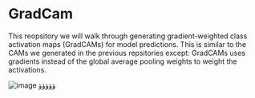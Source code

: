 # GradCam
This reopsitory we will walk through generating gradient-weighted class activation maps (GradCAMs) for model predictions.  This is similar to the CAMs we generated in the previous repsitories except: GradCAMs uses gradients instead of the global average pooling weights to weight the activations. 

![image](https://user-images.githubusercontent.com/64538407/112794654-eaccec00-906f-11eb-95aa-0f14ad839ab5.png)
ؤؤؤؤؤ



                          
